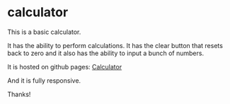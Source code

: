 # calculator

This is a basic calculator.

It has the ability to perform calculations. It has the clear button that resets back to zero and it also has the ability to input a bunch of numbers.

It is hosted on github pages: [Calculator](https://erehmaryann.github.io/calculator/) 

And it is fully responsive.

Thanks!
